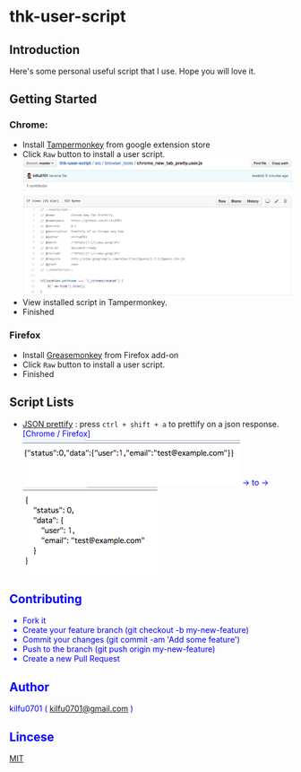 thk-user-script
===============

## Introduction

Here's some personal useful script that I use. Hope you will love it.

## Getting Started

### Chrome:
  - Install [Tampermonkey](https://chrome.google.com/webstore/detail/tampermonkey/dhdgffkkebhmkfjojejmpbldmpobfkfo?hl=zh-TW) from google extension store
  - Click `Raw` button to install a user script.
    ![alt tag](https://raw.githubusercontent.com/kilfu0701/thk-user-script/master/img/intro-1.png)
  - View installed script in Tampermonkey.
  - Finished

### Firefox
  - Install [Greasemonkey](https://addons.mozilla.org/zh-tw/firefox/addon/greasemonkey/) from Firefox add-on
  - Click `Raw` button to install a user script.
  - Finished

## Script Lists

  - [JSON prettify](https://github.com/kilfu0701/thk-user-script/blob/master/src/browser_tools/json_prettify.user.js) : press `ctrl + shift + a` to prettify on a json response. <font color="blue">[Chrome / Firefox]<font>
    ![alt tag](https://raw.githubusercontent.com/kilfu0701/thk-user-script/master/img/json-prettify-1.png) -> to -> ![alt tag](https://raw.githubusercontent.com/kilfu0701/thk-user-script/master/img/json-prettify-2.png)

## Contributing

  - Fork it
  - Create your feature branch (git checkout -b my-new-feature)
  - Commit your changes (git commit -am 'Add some feature')
  - Push to the branch (git push origin my-new-feature)
  - Create a new Pull Request

## Author
kilfu0701 ( kilfu0701@gmail.com )

## Lincese
[MIT](https://github.com/kilfu0701/thk-user-script/blob/master/LICENSE)
